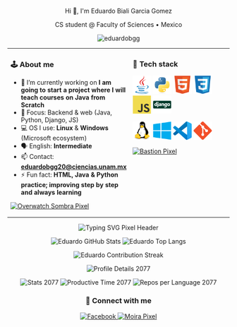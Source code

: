 <!-- 🎛️ PRESENTACIÓN — CARTEL MARQUESINA RETRO (INLINE SVG, SIN ARCHIVOS EXTRA) -->
<div align="center">

<svg xmlns="http://www.w3.org/2000/svg"
     viewBox="0 0 1000 220"
     width="100%" height="220"
     role="img"
     aria-label="Hi, I'm Eduardo Biali Garcia Gomez — CS student @ Faculty of Sciences • Mexico"
     preserveAspectRatio="xMidYMid meet">

  <defs>
    <!-- Barrido suave tipo scanline -->
    <linearGradient id="scan" x1="0" y1="0" x2="1" y2="0">
      <stop offset="0"   stop-color="#F8D568" stop-opacity="0"/>
      <stop offset="0.5" stop-color="#F8D568" stop-opacity="0.10"/>
      <stop offset="1"   stop-color="#F8D568" stop-opacity="0"/>
    </linearGradient>
  </defs>

  <!-- Fondo -->
  <rect width="100%" height="100%" fill="#0D1117"/>

  <!-- Borde pixel (esquinas cuadradas) -->
  <rect x="8" y="8" width="984" height="204"
        fill="none" stroke="#F8D568" stroke-width="8"
        shape-rendering="crispEdges"/>

  <!-- Luces “marquesina” arriba -->
  <g fill="#7F5AF0" shape-rendering="crispEdges" opacity="0.9">
    <rect x="-40"  y="20" width="16" height="16">
      <animate attributeName="x" from="-40" to="1040" dur="6s" repeatCount="indefinite"/>
    </rect>
    <rect x="-120" y="20" width="16" height="16">
      <animate attributeName="x" from="-120" to="960" dur="6s" repeatCount="indefinite"/>
    </rect>
    <rect x="-200" y="20" width="16" height="16">
      <animate attributeName="x" from="-200" to="880" dur="6s" repeatCount="indefinite"/>
    </rect>
  </g>

  <!-- Barrido central -->
  <rect x="-300" y="0" width="260" height="220" fill="url(#scan)">
    <animate attributeName="x" from="-300" to="1040" dur="8s" repeatCount="indefinite"/>
  </rect>

  <!-- Título -->
  <text x="50%" y="95" text-anchor="middle"
        fill="#F8D568" font-size="28"
        font-family="Consolas, 'Courier New', monospace">
    Hi 👋, I'm Eduardo Biali Garcia Gomez
  </text>

  <!-- Subtítulo -->
  <text x="50%" y="140" text-anchor="middle"
        fill="#C9D1D9" font-size="18"
        font-family="Consolas, 'Courier New', monospace">
    CS student @ Faculty of Sciences • Mexico
  </text>

  <!-- Estrellas píxel parpadeando -->
  <rect x="40" y="40" width="6" height="6" fill="#F8D568" shape-rendering="crispEdges">
    <animate attributeName="opacity" values="0;1;0" dur="2s" repeatCount="indefinite"/>
  </rect>
  <rect x="940" y="170" width="6" height="6" fill="#7F5AF0" shape-rendering="crispEdges">
    <animate attributeName="opacity" values="0;1;0" dur="2.7s" repeatCount="indefinite"/>
  </rect>
</svg>

</div>

<!-- contador (déjalo como ya lo tienes) -->
<p align="center">
  <img src="https://komarev.com/ghpvc/?username=eduardobgg&label=Profile%20views&color=7f5af0&style=flat-square" alt="eduardobgg" />
</p>




<!-- ============================ -->
<!--           ABOUT ME           -->
<!-- ============================ -->
<table>
<tr>
<td width="50%" valign="top">

<h3>🕹️ About me</h3>

- 🔭 I’m currently working on **I am going to start a project where I will teach courses on Java from Scratch**
- 🧠 Focus: Backend & web (Java, Python, Django, JS)
- 💻 OS I use: **Linux** & **Windows** (Microsoft ecosystem)
- 🗣️ English: **Intermediate**
- 📫 Contact: **eduardobgg20@ciencias.unam.mx**
- ⚡ Fun fact: **HTML, Java & Python practice; improving step by step and always learning**

<!-- PIXEL ART (conservado: Sombra) -->
<p>
  <a href="https://static.wikia.nocookie.net/overwatch/images/3/3b/Sombra_8bit.png/revision/latest/scale-to-width-down/250?cb=20161201043328">
    <img src="https://static.wikia.nocookie.net/overwatch/images/3/3b/Sombra_8bit.png/revision/latest/scale-to-width-down/250?cb=20161201043328" alt="Overwatch Sombra Pixel" height="94">
  </a>
</p>

</td>
<td width="50%" valign="top">

<!-- ============================ -->
<!--         TECH STACK           -->
<!-- ============================ -->
<h3>🌈 Tech stack</h3>

<!-- Lenguajes -->
<p>
  <img src="https://raw.githubusercontent.com/devicons/devicon/master/icons/java/java-original.svg" alt="java" width="42" height="42"/>
  <img src="https://raw.githubusercontent.com/devicons/devicon/master/icons/python/python-original.svg" alt="python" width="42" height="42"/>
  <img src="https://raw.githubusercontent.com/devicons/devicon/master/icons/html5/html5-original.svg" alt="html5" width="42" height="42"/>
  <img src="https://raw.githubusercontent.com/devicons/devicon/master/icons/css3/css3-original.svg" alt="css3" width="42" height="42"/>
  <img src="https://raw.githubusercontent.com/devicons/devicon/master/icons/javascript/javascript-original.svg" alt="javascript" width="42" height="42"/>
  <img src="https://raw.githubusercontent.com/devicons/devicon/master/icons/django/django-original.svg" alt="django" width="42" height="42"/>
</p>

<!-- SO / Tools -->
<p>
  <img src="https://raw.githubusercontent.com/devicons/devicon/master/icons/linux/linux-original.svg" alt="linux" width="42" height="42"/>
  <img src="https://raw.githubusercontent.com/devicons/devicon/master/icons/windows8/windows8-original.svg" alt="windows" width="42" height="42"/>
  <img src="https://raw.githubusercontent.com/devicons/devicon/master/icons/vscode/vscode-original.svg" alt="vscode" width="42" height="42"/>
  <img src="https://raw.githubusercontent.com/devicons/devicon/master/icons/git/git-original.svg" alt="git" width="42" height="42"/>
</p>

<!-- PIXEL ART (conservado: Bastion) -->
<p>
  <a href="https://www.pngkey.com/png/full/550-5503791_bastion-overwatch-bastion-pixel-spray.png">
    <img src="https://www.pngkey.com/png/full/550-5503791_bastion-overwatch-bastion-pixel-spray.png" height="84" alt="Bastion Pixel">
  </a>
</p>

</td>
</tr>
</table>

<!-- ===================================================== -->
<!--        🎮 PIXEL GITHUB STATS (con temas y cards)      -->
<!-- ===================================================== -->

<!-- Encabezado animado con fuente tipo terminal/pixel -->
<p align="center">
  <img src="https://readme-typing-svg.demolab.com?font=VT323&size=28&duration=2400&pause=900&color=F8D568&center=true&vCenter=true&width=600&lines=GITHUB+STATS;Java+%E2%80%A2+Python+%E2%80%A2+Django;Linux+%7C+Windows+%7C+UNAM" alt="Typing SVG Pixel Header">
</p>

<!-- Fila 1: Stats principal + Top Langs (donut vertical) -->
<p align="center">
  <!-- Esquinas cuadradas (border_radius=0) y paleta retro -->
  <img
    src="https://github-readme-stats.vercel.app/api?username=eduardobgg&show_icons=true&hide_border=false&border_radius=0&title_color=F8D568&text_color=C9D1D9&icon_color=7F5AF0&bg_color=0D1117&border_color=30363D"
    alt="Eduardo GitHub Stats" height="165" />
  <img
    src="https://github-readme-stats.vercel.app/api/top-langs?username=eduardobgg&layout=donut-vertical&hide_border=false&border_radius=0&title_color=F8D568&text_color=C9D1D9&bg_color=0D1117&border_color=30363D"
    alt="Eduardo Top Langs" height="165" />
</p>

<!-- Fila 2: Streak con colores 8-bit -->
<p align="center">
  <img
    src="https://streak-stats.demolab.com?user=eduardobgg&theme=default&hide_border=false&border_radius=0&background=0D1117&border=30363D&stroke=30363D&ring=F8D568&fire=FF6D28&currStreakLabel=F8D568&sideLabels=C9D1D9&dates=8B949E"
    alt="Eduardo Contribution Streak" height="185" />
</p>

<!-- Fila 3 (opcional pero vistosa): Summary Cards con tema '2077' (neón retro) -->
<p align="center">
  <img src="https://github-profile-summary-cards.vercel.app/api/cards/profile-details?username=eduardobgg&theme=2077" height="200" alt="Profile Details 2077"/>
</p>
<p align="center">
  <img src="https://github-profile-summary-cards.vercel.app/api/cards/stats?username=eduardobgg&theme=2077" height="120" alt="Stats 2077"/>
  <img src="https://github-profile-summary-cards.vercel.app/api/cards/productive-time?username=eduardobgg&theme=2077&utcOffset=-6" height="120" alt="Productive Time 2077"/>
  <img src="https://github-profile-summary-cards.vercel.app/api/cards/repos-per-language?username=eduardobgg&theme=2077" height="120" alt="Repos per Language 2077"/>
</p>



<!-- ============================ -->
<!--         SOCIAL / LINKS       -->
<!-- ============================ -->
<h3 align="center">🔗 Connect with me</h3>

<p align="center">
  <a href="https://fb.com/eduardo.garcia.gomez" target="_blank">
    <img src="https://raw.githubusercontent.com/rahuldkjain/github-profile-readme-generator/master/src/images/icons/Social/facebook.svg" alt="Facebook" height="30" width="40"/>
  </a>
  <!-- Pixel en redes (conservado) -->
  <a href="https://pbs.twimg.com/media/DO1064xWkAA7qaV.png">
    <img src="https://pbs.twimg.com/media/DO1064xWkAA7qaV.png" alt="Moira Pixel" height="80">
  </a>
</p>


